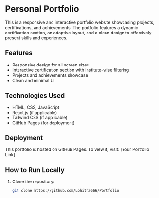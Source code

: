 # Personal Portfolio

This is a responsive and interactive portfolio website showcasing projects, certifications, and achievements. The portfolio features a dynamic certification section, an adaptive layout, and a clean design to effectively present skills and experiences.

## Features
- Responsive design for all screen sizes  
- Interactive certification section with institute-wise filtering  
- Projects and achievements showcase  
- Clean and minimal UI  

## Technologies Used
- HTML, CSS, JavaScript  
- React.js (if applicable)  
- Tailwind CSS (if applicable)  
- GitHub Pages (for deployment)  

## Deployment
This portfolio is hosted on GitHub Pages. To view it, visit: [Your Portfolio Link]  

## How to Run Locally
1. Clone the repository:  
   ```sh
   git clone https://github.com/Lohitha666/Portfolio
